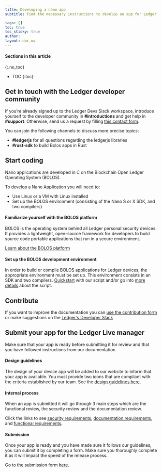 ```yaml
---
title: Developing a nano app
subtitle: Find the necessary instructions to develop an app for Ledger devices

tags: []
toc: true
toc_sticky: true
author:
layout: doc_na
---
```


#### Sections in this article
{:.no_toc}
* TOC
{:toc}


## Get in touch with the Ledger developer community

If you’re already signed up to the Ledger Devs Slack workspace, introduce yourself to the developer community in  **#introductions** and get help in **#support**. Otherwise, send us a request by filling [this contact form](../../../contact).

You can join the following channels to discuss more precise topics:
- **#ledgerjs** for all questions regarding the ledgerjs libraries
- **#rust-sdk** to build Bolos apps in Rust


## Start coding

Nano applications are developed in C on the Blockchain Open Ledger Operating System (BOLOS).

To develop a Nano Application you will need to:
- Use Linux or a VM with Linux installed
- Set up the BOLOS environment (consisting of the Nano S or X SDK, and two compilers)

#### Familiarize yourself with the BOLOS platform

BOLOS is the operating system behind all Ledger personal security devices. It provides a lightweight, open-source framework for developers to build source code portable applications that run in a secure environment.

[Learn about the BOLOS platform](../bolos-introduction)

#### Set up the BOLOS development environment
In order to build or compile BOLOS applications for Ledger devices, the appropriate environment must be set up. This environment consists in an SDK and two compilers. [Quickstart](../quickstart) with our script and/or go into [more details](../deepdive) about the script.

## Contribute
If you want to improve the documentation you can [use the contribution form](https://developers.ledger.com/contribution/) or make suggestions on the [Ledger's Developer Slack](https://ledger-dev.slack.com)

## Submit your app for the Ledger Live manager
Make sure that your app is ready before submitting it for review and that you have followed instructions from our documentation.

#### Design guidelines
The design of your device app will be added to our website to inform that your app is available. You must provide two icons that are compliant with the criteria established by our team.
See the [design guidelines here](../design-requirements).

#### Internal process
When an app is submitted it will go through 3 main steps which are the functional review, the security review and the documentation review.

Click the links to see [security requirements](../security-requirements), [documentation requirements](../documentation-requirements), and [functional requirements](../display-management).

#### Submission
Once your app is ready and you have made sure it follows our guidelines, you can submit it by completing a form. Make sure you thoroughly complete it as it will impact the speed of the release process.

Go to the submission form [here](https://ledger.typeform.com/to/qQSf7CVh).


